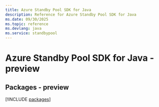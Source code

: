 ```yaml
---
title: Azure Standby Pool SDK for Java
description: Reference for Azure Standby Pool SDK for Java
ms.date: 09/30/2025
ms.topic: reference
ms.devlang: java
ms.service: standbypool
---
```

# Azure Standby Pool SDK for Java - preview
## Packages - preview
[!INCLUDE [packages](standby-pool-index.md)]